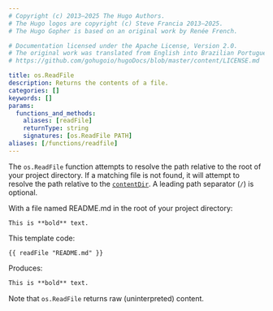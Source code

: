 ```yaml
---
# Copyright (c) 2013–2025 The Hugo Authors.
# The Hugo logos are copyright (c) Steve Francia 2013–2025.
# The Hugo Gopher is based on an original work by Renée French.

# Documentation licensed under the Apache License, Version 2.0.
# The original work was translated from English into Brazilian Portuguese.
# https://github.com/gohugoio/hugoDocs/blob/master/content/LICENSE.md

title: os.ReadFile
description: Returns the contents of a file.
categories: []
keywords: []
params:
  functions_and_methods:
    aliases: [readFile]
    returnType: string
    signatures: [os.ReadFile PATH]
aliases: [/functions/readfile]
---
```


The `os.ReadFile` function attempts to resolve the path relative to the root of your project directory. If a matching file is not found, it will attempt to resolve the path relative to the [`contentDir`](/configuration/all/#contentdir). A leading path separator (`/`) is optional.

With a file named README.md in the root of your project directory:

```text
This is **bold** text.
```

This template code:

```go-html-template
{{ readFile "README.md" }}
```

Produces:

```html
This is **bold** text.
```

Note that `os.ReadFile` returns raw (uninterpreted) content.

